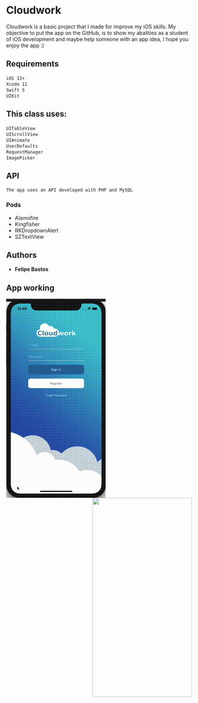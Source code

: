 # Cloudwork

Cloudwork is a basic project that I made for improve my iOS skills. My objective to put the app on the GitHub, is to show my abalities as a student of iOS development and maybe help someone with an app idea, I hope you enjoy the app :)

## Requirements

```
iOS 13+
Xcode 11
Swift 5
UIKit
```

## This class uses:

```
UITableView
UIScrollView
UIAnimate
UserDefaults
RequestManager
ImagePicker
```

## API

```
The app uses an API developed with PHP and MySQL
```

### Pods

* Alamofire
* Kingfisher
* RKDropdownAlert
* SZTextView

## Authors

* **Felipe Bastos** 

## App working
<img align="left" width="270" height="540" src="https://github.com/FelipeABastos/Cloudwork/blob/master/GifRegisterForgotPassword.gif"> 

<img align="right" width="270" height="540" 
src="https://github.com/FelipeABastos/Cloudwork/blob/master/gifApplication.gif"> 




